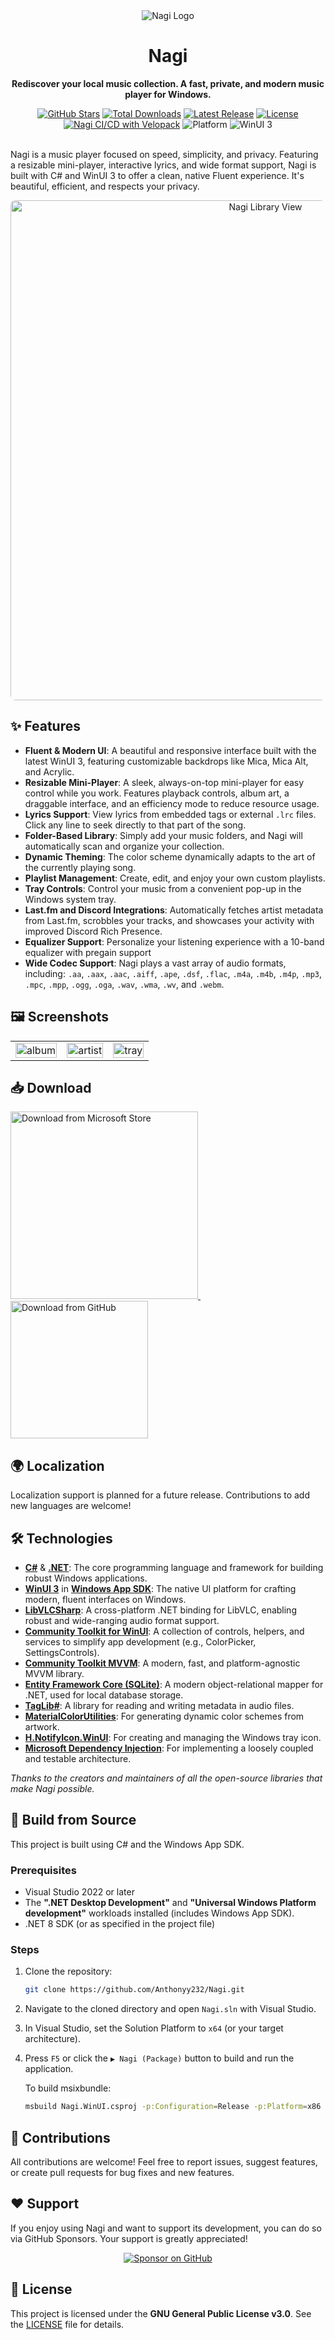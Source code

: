 <div align="center">
  <img src="https://github.com/user-attachments/assets/58f7a205-113d-463e-a2f3-d9979b935da1" alt="Nagi Logo">
    
  # Nagi 

  **Rediscover your local music collection. A fast, private, and modern music player for Windows.**
  
<div align="center">
    <a href="https://github.com/Anthonyy232/Nagi/stargazers"><img src="https://img.shields.io/github/stars/Anthonyy232/Nagi?style=flat-square" alt="GitHub Stars"></a>
    <a href="https://github.com/Anthonyy232/Nagi/releases"><img src="https://img.shields.io/github/downloads/Anthonyy232/Nagi/total?style=flat-square&color=52c65f" alt="Total Downloads"></a>
    <a href="https://github.com/Anthonyy232/Nagi/releases/latest"><img src="https://img.shields.io/github/v/release/Anthonyy232/Nagi?style=flat-square" alt="Latest Release"></a>
    <a href="https://github.com/Anthonyy232/Nagi/blob/master/LICENSE"><img src="https://img.shields.io/github/license/Anthonyy232/Nagi?style=flat-square" alt="License"></a>
    <a href="https://github.com/Anthonyy232/Nagi/actions/workflows/build.yml"><img src="https://github.com/Anthonyy232/Nagi/actions/workflows/build.yml/badge.svg" alt="Nagi CI/CD with Velopack"></a>
    <img src="https://img.shields.io/badge/Platform-Windows-0078D6?style=flat-square&logo=windows" alt="Platform">
    <img src="https://img.shields.io/badge/WinUI_3-59278F?style=flat-square&logo=windows&logoColor=white" alt="WinUI 3">
</div>

</div>

<div>
    <br>
    <p>
    Nagi is a music player focused on speed, simplicity, and privacy. Featuring a resizable mini-player, interactive lyrics, and wide format support, Nagi is built with C# and WinUI 3 to offer a clean, native Fluent experience. It's beautiful, efficient, and respects your privacy.
    </p>
</div>


<div align="center">
  <img src="https://github.com/user-attachments/assets/a79450a7-d84e-4fe9-92b5-724b890e3e1d" alt="Nagi Library View" width="800" style="border-radius: 8px;">
</div>

## ✨ Features
- **Fluent & Modern UI**: A beautiful and responsive interface built with the latest WinUI 3, featuring customizable backdrops like Mica, Mica Alt, and Acrylic.
- **Resizable Mini-Player**: A sleek, always-on-top mini-player for easy control while you work. Features playback controls, album art, a draggable interface, and an efficiency mode to reduce resource usage.
- **Lyrics Support**: View lyrics from embedded tags or external `.lrc` files. Click any line to seek directly to that part of the song.
- **Folder-Based Library**: Simply add your music folders, and Nagi will automatically scan and organize your collection.
- **Dynamic Theming**: The color scheme dynamically adapts to the art of the currently playing song.
- **Playlist Management**: Create, edit, and enjoy your own custom playlists.
- **Tray Controls**: Control your music from a convenient pop-up in the Windows system tray.
- **Last.fm and Discord Integrations**: Automatically fetches artist metadata from Last.fm, scrobbles your tracks, and showcases your activity with improved Discord Rich Presence.
- **Equalizer Support**: Personalize your listening experience with a 10-band equalizer with pregain support
- **Wide Codec Support**: Nagi plays a vast array of audio formats, including: `.aa`, `.aax`, `.aac`, `.aiff`, `.ape`, `.dsf`, `.flac`, `.m4a`, `.m4b`, `.m4p`, `.mp3`, `.mpc`, `.mpp`, `.ogg`, `.oga`, `.wav`, `.wma`, `.wv`, and `.webm`.

## 🖼️ Screenshots

<div align="center">
  <table border="0" cellspacing="10">
    <tr>
      <td><img src="https://github.com/user-attachments/assets/1387ccc4-d436-403b-8396-8888fbe1be26" width="100%" alt="album" /></td>
      <td><img src="https://github.com/user-attachments/assets/c99ac0a0-7484-4b6c-8113-e6abc731f879" width="100%" alt="artist" /></td>
      <td><img src="https://github.com/user-attachments/assets/ea46c4c4-8e22-4c45-9cd7-d275ea770e88" width="100%" alt="tray" /></td>
    </tr>
  </table>
</div>

## 📥 Download
<div>
  <a href="https://apps.microsoft.com/detail/9P1V1PPML3QT?referrer=appbadge&launch=true&mode=full">
    <img src="https://get.microsoft.com/images/en-us%20dark.svg" alt="Download from Microsoft Store" width="300">
  </a>
  &nbsp;&nbsp;&nbsp;&nbsp;
  <a href="https://github.com/Anthonyy232/Nagi/releases">
    <img src="https://github.com/user-attachments/assets/f81e6835-068d-4513-894b-659b5ac7f0ea" alt="Download from GitHub" width="220">
  </a>
</div>

## 🌍 Localization
Localization support is planned for a future release. Contributions to add new languages are welcome!

## 🛠️ Technologies
- **[C#](https://docs.microsoft.com/en-us/dotnet/csharp/)** & **[.NET](https://dotnet.microsoft.com/)**: The core programming language and framework for building robust Windows applications.
- **[WinUI 3](https://docs.microsoft.com/en-us/windows/apps/winui/winui3/)** in **[Windows App SDK](https://github.com/microsoft/WindowsAppSDK)**: The native UI platform for crafting modern, fluent interfaces on Windows.
- **[LibVLCSharp](https://github.com/videolan/libvlcsharp)**: A cross-platform .NET binding for LibVLC, enabling robust and wide-ranging audio format support.
- **[Community Toolkit for WinUI](https://github.com/CommunityToolkit/WindowsCommunityToolkit)**: A collection of controls, helpers, and services to simplify app development (e.g., ColorPicker, SettingsControls).
- **[Community Toolkit MVVM](https://docs.microsoft.com/en-us/dotnet/communitytoolkit/mvvm/)**: A modern, fast, and platform-agnostic MVVM library.
- **[Entity Framework Core (SQLite)](https://docs.microsoft.com/en-us/ef/core/)**: A modern object-relational mapper for .NET, used for local database storage.
- **[TagLib#](https://github.com/mono/taglib-sharp)**: A library for reading and writing metadata in audio files.
- **[MaterialColorUtilities](https://github.com/material-foundation/material-color-utilities)**: For generating dynamic color schemes from artwork.
- **[H.NotifyIcon.WinUI](https://github.com/HavenDV/H.NotifyIcon)**: For creating and managing the Windows tray icon.
- **[Microsoft Dependency Injection](https://docs.microsoft.com/en-us/dotnet/core/extensions/dependency-injection)**: For implementing a loosely coupled and testable architecture.

*Thanks to the creators and maintainers of all the open-source libraries that make Nagi possible.*

## 🚀 Build from Source

This project is built using C# and the Windows App SDK.

### Prerequisites
- Visual Studio 2022 or later
- The **".NET Desktop Development"** and **"Universal Windows Platform development"** workloads installed (includes Windows App SDK).
- .NET 8 SDK (or as specified in the project file)

### Steps
1.  Clone the repository:
    ```bash
    git clone https://github.com/Anthonyy232/Nagi.git
    ```
2.  Navigate to the cloned directory and open `Nagi.sln` with Visual Studio.
3.  In Visual Studio, set the Solution Platform to `x64` (or your target architecture).
4.  Press `F5` or click the `▶ Nagi (Package)` button to build and run the application.

    To build msixbundle: 
    ```bash
    msbuild Nagi.WinUI.csproj -p:Configuration=Release -p:Platform=x86 -p:GenerateAppxPackageOnBuild=true
    ```

## 🤝 Contributions
All contributions are welcome! Feel free to report issues, suggest features, or create pull requests for bug fixes and new features.

## ❤️ Support
If you enjoy using Nagi and want to support its development, you can do so via GitHub Sponsors. Your support is greatly appreciated!

<div align="center">
  <a href="https://github.com/sponsors/Anthonyy232"><img src="https://img.shields.io/badge/Sponsor_on_GitHub-d75594?style=for-the-badge&logo=github&logoColor=white" alt="Sponsor on GitHub"></a>
</div>

## 📄 License
This project is licensed under the **GNU General Public License v3.0**. See the [LICENSE](LICENSE) file for details.
